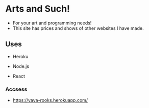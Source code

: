 # Arts and Such!

- For your art and programming needs!
- This site has prices and shows of other websites I have made.

## Uses

- Heroku

- Node.js

- React

### Accsess

- https://vava-rooks.herokuapp.com/
